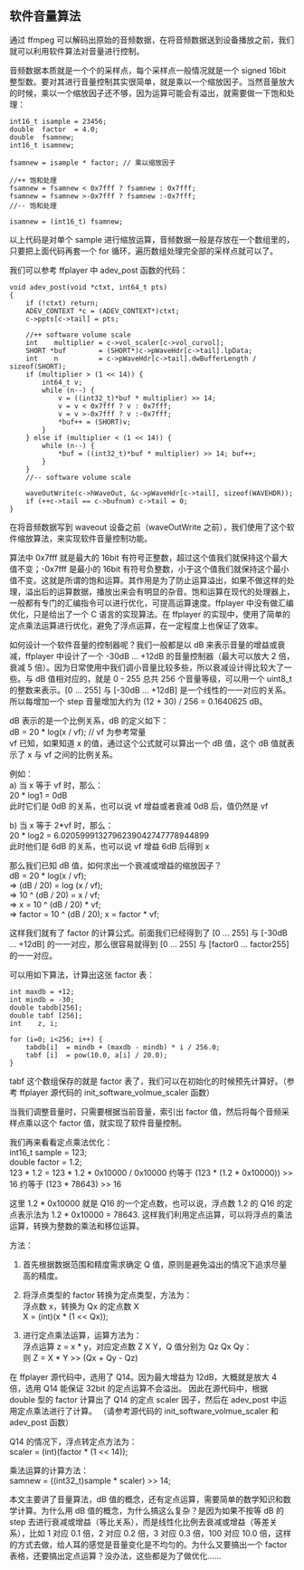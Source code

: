 ## 软件音量算法

通过 ffmpeg 可以解码出原始的音频数据，在将音频数据送到设备播放之前，我们就可以利用软件算法对音量进行控制。

音频数据本质就是一个个的采样点，每个采样点一般情况就是一个 signed 16bit 整型数。要对其进行音量控制其实很简单，就是乘以一个缩放因子。当然音量放大的时候，乘以一个缩放因子还不够，因为运算可能会有溢出，就需要做一下饱和处理：

    int16_t isample = 23456;
    double  factor  = 4.0;
    double  fsamnew;
    int16_t isamnew;

    fsamnew = isample * factor; // 乘以缩放因子

    //++ 饱和处理
    fsamnew = fsamnew < 0x7fff ? fsamnew : 0x7fff;
    fsamnew = fsamnew >-0x7fff ? fsamnew :-0x7fff;
    //-- 饱和处理

    isamnew = (int16_t) fsamnew;

以上代码是对单个 sample 进行缩放运算，音频数据一般是存放在一个数组里的，只要把上面代码再套一个 for 循环，遍历数组处理完全部的采样点就可以了。

我们可以参考 ffplayer 中 adev_post 函数的代码：

    void adev_post(void *ctxt, int64_t pts)
    {
        if (!ctxt) return;
        ADEV_CONTEXT *c = (ADEV_CONTEXT*)ctxt;
        c->ppts[c->tail] = pts;
    
        //++ software volume scale
        int    multiplier = c->vol_scaler[c->vol_curvol];
        SHORT *buf        = (SHORT*)c->pWaveHdr[c->tail].lpData;
        int    n          = c->pWaveHdr[c->tail].dwBufferLength / sizeof(SHORT);
        if (multiplier > (1 << 14)) {
            int64_t v;
            while (n--) {
                v = ((int32_t)*buf * multiplier) >> 14;
                v = v < 0x7fff ? v : 0x7fff;
                v = v >-0x7fff ? v :-0x7fff;
                *buf++ = (SHORT)v;
            }
        } else if (multiplier < (1 << 14)) {
            while (n--) {
                *buf = ((int32_t)*buf * multiplier) >> 14; buf++;
            }
        }
        //-- software volume scale
    
        waveOutWrite(c->hWaveOut, &c->pWaveHdr[c->tail], sizeof(WAVEHDR));
        if (++c->tail == c->bufnum) c->tail = 0;
    }

在将音频数据写到 waveout 设备之前（waveOutWrite 之前），我们使用了这个软件缩放算法，来实现软件音量控制功能。


算法中 0x7fff 就是最大的 16bit 有符号正整数，超过这个值我们就保持这个最大值不变；-0x7fff 是最小的 16bit 有符号负整数，小于这个值我们就保持这个最小值不变。这就是所谓的饱和运算。其作用是为了防止运算溢出，如果不做这样的处理，溢出后的运算数据，播放出来会有明显的杂音。饱和运算在现代的处理器上，一般都有专门的汇编指令可以进行优化，可提高运算速度。ffplayer 中没有做汇编优化，只是给出了一个 C 语言的实现算法。在 ffplayer 的实现中，使用了简单的定点乘法运算进行优化，避免了浮点运算，在一定程度上也保证了效率。

如何设计一个软件音量的控制器呢？我们一般都是以 dB 来表示音量的增益或衰减，ffplayer 中设计了一个 -30dB ... +12dB 的音量控制器（最大可以放大 2 倍，衰减 5 倍）。因为日常使用中我们调小音量比较多些，所以衰减设计得比较大了一些。与 dB 值相对应的，就是 0 - 255 总共 256 个音量等级，可以用一个 uint8_t 的整数来表示。[0 ... 255] 与 [-30dB ... +12dB] 是一个线性的一一对应的关系。所以每增加一个 step 音量增加大约为 (12 + 30) / 256 = 0.1640625 dB。

dB 表示的是一个比例关系，dB 的定义如下：  
dB = 20 * log(x / vf);    // vf 为参考常量  
vf 已知，如果知道 x 的值，通过这个公式就可以算出一个 dB 值，这个 dB 值就表示了 x 与 vf 之间的比例关系。

例如：  
a) 当 x 等于 vf 时，那么：  
20 * log1 = 0dB  
此时它们是 0dB 的关系，也可以说 vf 增益或者衰减 0dB 后，值仍然是 vf

b) 当 x 等于 2*vf 时，那么：  
20 * log2 = 6.0205999132796239042747778944899  
此时他们是 6dB 的关系，也可以说 vf 增益 6dB 后得到 x


那么我们已知 dB 值，如何求出一个衰减或增益的缩放因子？  
dB = 20 * log(x / vf);  
=> (dB / 20) = log (x / vf);  
=> 10 ^ (dB / 20) = x / vf;  
=> x = 10 ^ (dB  / 20) * vf;  
=> factor = 10 ^ (dB / 20);  x = factor * vf;

这样我们就有了 factor 的计算公式。前面我们已经得到了 [0 ... 255] 与 [-30dB ... +12dB] 的一一对应，那么很容易就得到 [0 ... 255] 与 [factor0 ... factor255] 的一一对应。

可以用如下算法，计算出这张 factor 表：

    int maxdb = +12;
    int mindb = -30;
    double tabdb[256];
    double tabf [256];
    int    z, i;

    for (i=0; i<256; i++) {
        tabdb[i]  = mindb + (maxdb - mindb) * i / 256.0;
        tabf [i]  = pow(10.0, a[i] / 20.0);
    }

tabf 这个数组保存的就是 factor 表了，我们可以在初始化的时候预先计算好。（参考 ffplayer 源代码的 init_software_volmue_scaler 函数）

当我们调整音量时，只需要根据当前音量，索引出 factor 值，然后将每个音频采样点乘以这个 factor 值，就实现了软件音量控制。

我们再来看看定点乘法优化：  
int16_t sample = 123;  
double  factor = 1.2;  
123 * 1.2 = 123 * 1.2 * 0x10000 / 0x10000 约等于 (123 * (1.2 * 0x10000)) >> 16 约等于 (123 * 78643) >> 16

这里 1.2 * 0x10000 就是 Q16 的一个定点数，也可以说，浮点数 1.2 的 Q16 的定点表示法为 1.2 * 0x10000 = 78643.
这样我们利用定点运算，可以将浮点的乘法运算，转换为整数的乘法和移位运算。

方法：
1. 首先根据数据范围和精度需求确定 Q 值，原则是避免溢出的情况下追求尽量高的精度。

2. 将浮点类型的 factor 转换为定点类型，方法为：  
   浮点数 x，转换为 Qx 的定点数 X  
   X = (int)(x * (1 << Qx));

3. 进行定点乘法运算，运算方法为：  
   浮点运算 z = x * y，对应定点数 Z X Y，Q 值分别为 Qz Qx Qy：  
   则 Z = X * Y >> (Qx + Qy - Qz)

在 ffplayer 源代码中，选用了 Q14。因为最大增益为 12dB，大概就是放大 4 倍，选用 Q14 能保证 32bit 的定点运算不会溢出。
因此在源代码中，根据 double 型的 factor 计算出了 Q14 的定点 scaler 因子，然后在 adev_post 中运用定点乘法进行了计算。
（请参考源代码的 init_software_volmue_scaler 和 adev_post 函数）

Q14 的情况下，浮点转定点方法为：  
scaler = (int)(factor * (1 << 14));

乘法运算的计算方法：  
samnew = ((int32_t)sample * scaler) >> 14;


本文主要讲了音量算法，dB 值的概念，还有定点运算，需要简单的数学知识和数学计算。为什么用 dB 值的概念，为什么搞这么复杂？是因为如果不按等 dB 的 step 去进行衰减或增益（等比关系），而是线性化比例去衰减或增益（等差关系），比如 1 对应 0.1 倍，2 对应 0.2 倍，3 对应 0.3 倍，100 对应 10.0 倍，这样的方式去做，给人耳的感觉是音量变化是不均匀的。为什么又要搞出一个 factor 表格，还要搞出定点运算？没办法，这些都是为了做优化……









